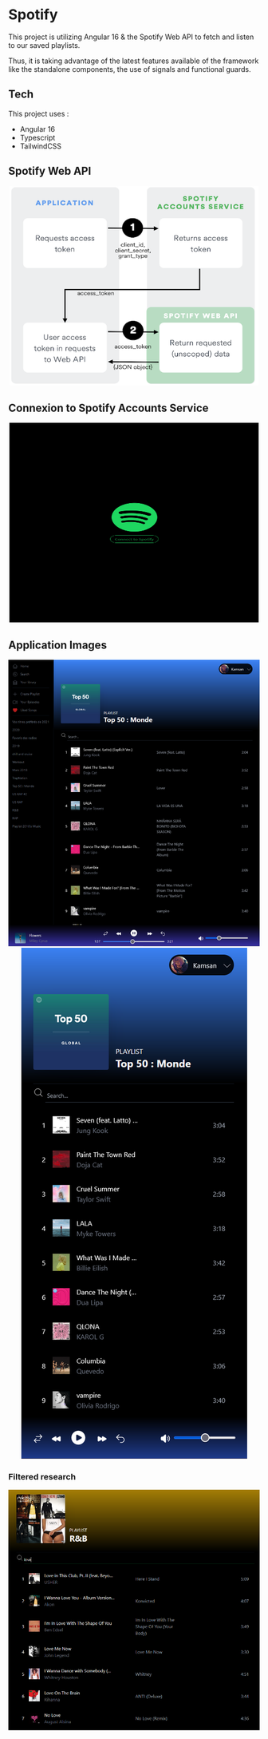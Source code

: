 # Spotify

This project is utilizing Angular 16 & the Spotify Web API to fetch and listen to our saved playlists.

Thus, it is taking advantage of the latest features available of the framework like the standalone components, the use of signals and functional guards.

## Tech

This project uses :
- Angular 16
- Typescript
- TailwindCSS

## Spotify Web API
<p align="center">
    <img src="./src/assets/4.png" alt="" style="height: 400px; width:500px;"/>
</p>

## Connexion to Spotify Accounts Service
<p align="center">
    <img src="./src/assets/1.png" alt="" style="height: 400px; width:500px;"/>
</p>

## Application Images

<p align="center">
    <img src="./src/assets/2.png" alt=""/>
    <img src="./src/assets/3.png" alt=""/>
</p>

### Filtered research
<img src="./src/assets/5.png" alt=""/>

